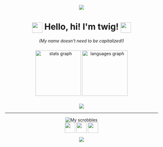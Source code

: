 <p align="center">
  <img src="https://capsule-render.vercel.app/api?type=soft&height=5&color=0:89b4fa,100:f38ba8"/>
</p>
<h1 align="center">
  <img src="https://em-content.zobj.net/source/microsoft-teams/337/waving-hand_1f44b.png" height="34" style="vertical-align: middle;" />
  Hello, hi!
  I'm twig! <img src="https://cdn.discordapp.com/emojis/819591496473772112.webp?size=160&animated=true" height="34" style="vertical-align: middle;"/>
</h1>

<h6 align="center" style="margin: 0; padding: 0;">
  (My name doesn't need to be capitalized!)
</h6>

###

<div align="center">
  <img src="https://github-readme-stats.vercel.app/api?username=twigform&show_icons=true&border_radius=8&include_all_commits=true&count_private=true&hide_border=true&theme=catppuccin_mocha&locale=en" height="150" alt="stats graph"  />
  <img src="https://github-readme-stats.vercel.app/api/top-langs?username=twigform&locale=en&hide_title=false&layout=compact&card_width=320&langs_count=5&theme=catppuccin_mocha&hide_border=true" height="150" alt="languages graph"  />
</div>

###

<div align="center">
<img src="https://skillicons.dev/icons?i=js,html,css,svelte,tauri,py,discord,vscode,gamemakerstudio,figma"/>
</div>

---

<div align="center">
  <img src="https://lastfm-recently-played.vercel.app/api?user=twiiig&show_user=header&bg_color=1e1e2e" alt="My scrobbles" />
</div>

<div align="center">
  <img src="https://em-content.zobj.net/source/microsoft-teams/363/alien-monster_1f47e.png" height="34" style="vertical-align: middle;" />
  <img src="https://em-content.zobj.net/source/microsoft-teams/363/robot_1f916.png" height="34" style="vertical-align: middle;" />
  <img src="https://em-content.zobj.net/source/microsoft-teams/363/ghost_1f47b.png" height="34" style="vertical-align: middle;" />
</div>
<p align="center">
  <img src="https://capsule-render.vercel.app/api?type=soft&height=5&color=0:89b4fa,100:f38ba8"/>
</p>
